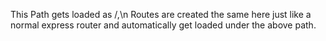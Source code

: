 This Path gets loaded as /,\n
Routes are created the same here just like a normal express router and automatically get loaded under the above path.